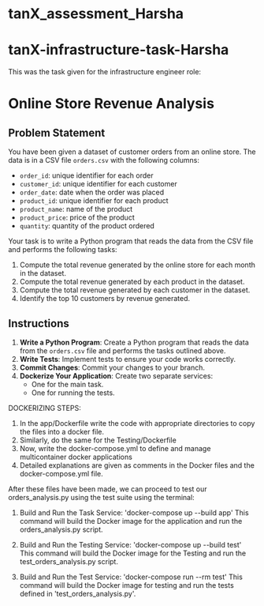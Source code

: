 # tanX_assessment_Harsha

# tanX-infrastructure-task-Harsha
This was the task given for the infrastructure engineer role:
# Online Store Revenue Analysis

## Problem Statement

You have been given a dataset of customer orders from an online store. The data is in a CSV file `orders.csv` with the following columns:
- `order_id`: unique identifier for each order
- `customer_id`: unique identifier for each customer
- `order_date`: date when the order was placed
- `product_id`: unique identifier for each product
- `product_name`: name of the product
- `product_price`: price of the product
- `quantity`: quantity of the product ordered

Your task is to write a Python program that reads the data from the CSV file and performs the following tasks:
1. Compute the total revenue generated by the online store for each month in the dataset.
2. Compute the total revenue generated by each product in the dataset.
3. Compute the total revenue generated by each customer in the dataset.
4. Identify the top 10 customers by revenue generated.

## Instructions

1. **Write a Python Program**: Create a Python program that reads the data from the `orders.csv` file and performs the tasks outlined above.
2. **Write Tests**: Implement tests to ensure your code works correctly.
3. **Commit Changes**: Commit your changes to your branch.
4. **Dockerize Your Application**: Create two separate services:
   - One for the main task.
   - One for running the tests.

DOCKERIZING STEPS:
1. In the app/Dockerfile write the code with appropriate directories to copy the files into a docker file.
2. Similarly, do the same for the Testing/Dockerfile
3. Now, write the docker-compose.yml to define and manage multicontainer docker applications
4. Detailed explanations are given as comments in the Docker files and the  docker-compose.yml file.

After these files have been made, we can proceed to test our orders_analysis.py using the test suite using the terminal:

1. Build and Run the Task Service:
'docker-compose up --build app'
This command will build the Docker image for the application and run the orders_analysis.py script.

2. Build and Run the Testing Service:
'docker-compose up --build test'
This command will build the Docker image for the Testing and run the test_orders_analysis.py script.

3. Build and Run the Test Service:
'docker-compose run --rm test'
This command will build the Docker image for testing and run the tests defined in 'test_orders_analysis.py'.


